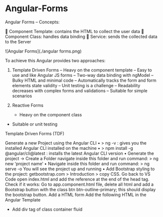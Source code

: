 # Angular-Forms

Angular Forms – Concepts:

 Component Template: contains the HTML to collect the user data
 Component Class: handles data binding
 Service: sends the collected data to the Server

![Angular Forms](./angular forms.png)

To achieve this Angular provides two approaches:

1. Template Driven Forms
   – Heavy on the component template
   – Easy to use and like Angular JS forms
   – Two-way data binding with ngModel
   – Bulky HTML and minimal code
   – Automatically tracks the form and form elements state validity
   – Unit testing is a challenge
   – Readability decreases with complex forms and validations
   – Suitable for simple scenarios

2. Reactive Forms
   - Heavy on the component class

- Suitable or unit testing

Template Driven Forms (TDF)

Generate a new Project using the Angular CLI
• > ng -v : gives you the installed Angular CLI installed on the machine
• > npm install -g @angular/cli@latest : installs the latest Angular CLI version
• Generate the project -> Create a Folder navigate inside this folder and run command: > ng new ‘project name’
• Navigate inside this folder and run command: > ng serve -o
You will see the project up and running
• Add Bootstrap styling to the project: getbootstrap.com > Introduction > copy CSS.
Go back to VS Code open index.html and add the reference at the end of the head tag.
Check if it works: Go to app.component.html file, delete all html and add a Bootstrap button with the class btn btn-outline-primary; this should display the bootstrap button.
Add a HTML form
Add the following HTML in the Angular Template

- Add div tag of class container fluid
